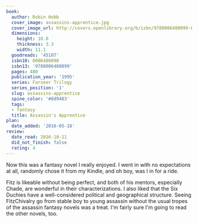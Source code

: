 ```yaml
---
book:
  author: Robin Hobb
  cover_image: assassins-apprentice.jpg
  cover_image_url: http://covers.openlibrary.org/b/isbn/9780006480099-L.jpg
  dimensions:
    height: 18.0
    thickness: 3.3
    width: 11.1
  goodreads: '45107'
  isbn10: 0006480098
  isbn13: '9780006480099'
  pages: 480
  publication_year: '1995'
  series: Farseer Trilogy
  series_position: '1'
  slug: assassins-apprentice
  spine_color: '#8d9483'
  tags:
  - fantasy
  title: Assassin's Apprentice
plan:
  date_added: '2016-05-18'
review:
  date_read: 2016-10-11
  did_not_finish: false
  rating: 4
---
```


Now this was a fantasy novel I really enjoyed. I went in with no expectations at all, randomly chose it from my Kindle, and oh boy, was I in for a ride.

Fitz is likeable without being perfect, and both of his mentors, especially Chade, are wonderful in their characterizations. I also liked that the Six Duchies have a well-considered political and geographical structure. Seeing FitzChivalry go from stable boy to young assassin without the usual tropes of the assassin fantasy novels was a treat. I'm fairly sure I'm going to read the other novels, too.

